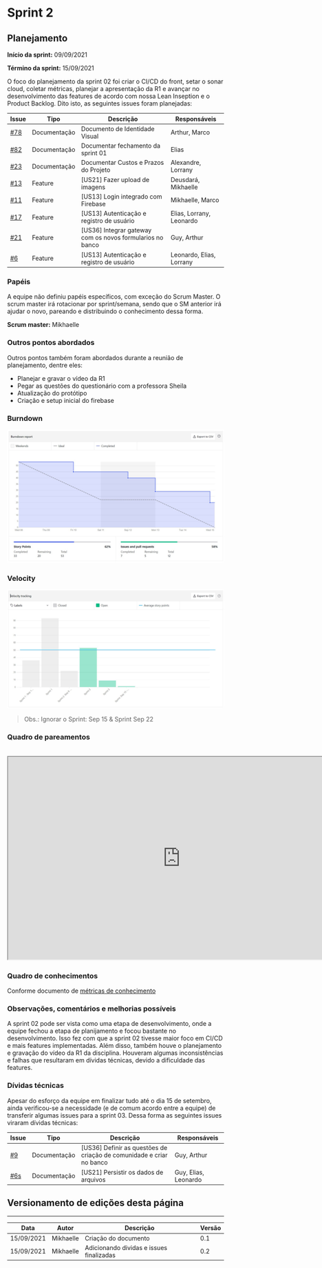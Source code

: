 # Sprint 2

## Planejamento

__Início da sprint:__ 09/09/2021

__Término da sprint:__ 15/09/2021

O foco do planejamento da sprint 02 foi criar o CI/CD do front, setar o sonar cloud, coletar métricas, planejar a apresentação da R1 e avançar no desenvolvimento das features de acordo com nossa Lean Inseption e o Product Backlog. Dito isto, as seguintes issues foram planejadas:

| Issue | Tipo | Descrição | Responsáveis |
|--|--|----|--|
| [#78](https://github.com/fga-eps-mds/2021.1-Cartografia-social-docs/issues/78) | Documentação | Documento de Identidade Visual | Arthur, Marco |
| [#82](https://github.com/fga-eps-mds/2021.1-Cartografia-social-docs/issues/82) | Documentação | Documentar fechamento da sprint 01 | Elias |
| [#23](https://github.com/fga-eps-mds/2021.1-Cartografia-social-docs/issues/23) | Documentação | Documentar Custos e Prazos do Projeto | Alexandre, Lorrany |
| [#13](https://github.com/fga-eps-mds/2021.1-Cartografia-social-front/issues/13) | Feature | [US21] Fazer upload de imagens | Deusdará, Mikhaelle |
| [#11](https://github.com/fga-eps-mds/2021.1-Cartografia-social-front/issues/11) | Feature | [US13] Login integrado com Firebase| Mikhaelle, Marco |
| [#17](https://github.com/fga-eps-mds/2021.1-Cartografia-social-front/issues/11) | Feature | [US13] Autenticação e registro de usuário| Elias, Lorrany, Leonardo |
| [#21](https://github.com/fga-eps-mds/2021.1-Cartografia-social-api-gateway/issues/21) | Feature | [US36] Integrar gateway com os novos formularios no banco| Guy, Arthur |
| [#6](https://github.com/fga-eps-mds/2021.1-Cartografia-social-api-users/issues/6) | Feature | [US13] Autenticação e registro de usuário| Leonardo, Elias, Lorrany |

### Papéis

A equipe não definiu papéis específicos, com exceção do Scrum Master. O scrum master irá rotacionar por sprint/semana, sendo que o SM anterior irá ajudar o novo, pareando e distribuindo o conhecimento dessa forma.

__Scrum master:__ Mikhaelle

### Outros pontos abordados

Outros pontos também foram abordados durante a reunião de planejamento, dentre eles:

- Planejar e gravar o vídeo da R1
- Pegar as questões do questionário com a professora Sheila
- Atualização do protótipo
- Criação e setup inicial do firebase

### Burndown

![](../assets/sprints/sprint_02_burndown.png)

### Velocity

![](../assets/sprints/sprint_02_velocity.png)

> Obs.: Ignorar o Sprint: Sep 15 & Sprint Sep 22

### Quadro de pareamentos
<br>

<iframe width="800" height="470" src="https://docs.google.com/spreadsheets/d/e/2PACX-1vTLHE3O8zIRwIz41POb4DXlbyhoVHY9R9vC0wSL-60NMeFVH0Fk0wqUV2v8AgRGTokYaZmwunInbF3m/pubhtml?gid=932033895&amp;single=true&amp;widget=true&amp;headers=false"></iframe>

### Quadro de conhecimentos

Conforme documento de [métricas de conhecimento](./metricas/quadro-de-conhecimentos)

### Observações, comentários e melhorias possíveis

A sprint 02 pode ser vista como uma etapa de desenvolvimento, onde a equipe fechou a etapa de planijamento e focou bastante no desenvolvimento. Isso fez com que a sprint 02 tivesse maior foco em CI/CD e mais features implementadas. Além disso, também houve o planejamento e gravação do vídeo da R1 da disciplina. Houveram algumas inconsistências e falhas que resultaram em dívidas técnicas, devido a dificuldade das features.

### Dívidas técnicas

Apesar do esforço da equipe em finalizar tudo até o dia 15 de setembro, ainda verificou-se a necessidade (e de comum acordo entre a equipe) de transferir algumas issues para a sprint 03. Dessa forma as seguintes issues viraram dívidas técnicas:

| Issue | Tipo | Descrição | Responsáveis |
|--|--|----|--|
| [#9](https://github.com/fga-eps-mds/2021.1-Cartografia-social-api-comunidades/issues/9) | Documentação | [US36] Definir as questões de criação de comunidade e criar no banco | Guy, Arthur  |
| [#6s](https://github.com/fga-eps-mds/2021.1-Cartografia-social-api-midia/issues/6) | Documentação | [US21] Persistir os dados de arquivos | Guy, Elias, Leonardo  |

## Versionamento de edições desta página
---

| Data | Autor | Descrição | Versão |
|------|-------|-----------|--------|
| 15/09/2021 | Mikhaelle | Criação do documento | 0.1 |
| 15/09/2021 | Mikhaelle | Adicionando dividas e issues finalizadas | 0.2 |